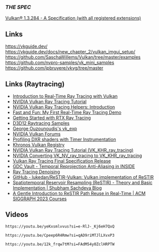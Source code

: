 ### _THE SPEC_

[Vulkan® 1.3.284 - A Specification (with all registered extensions)](https://registry.khronos.org/vulkan/specs/1.3-extensions/html/)

## Links

https://vkguide.dev/
https://vkguide.dev/docs/new_chapter_2/vulkan_imgui_setup/
https://github.com/SaschaWillems/Vulkan/tree/master/examples
https://github.com/nvpro-samples/vk_mini_samples
https://github.com/jpbruyere/vkvg/tree/master

## Links (Raytracing)

- [Introduction to Real-Time Ray Tracing with Vulkan](https://devblogs.nvidia.com/vulkan-raytracing)
- [NVIDIA Vulkan Ray Tracing Tutorial](https://developer.nvidia.com/rtx/raytracing/vkray)
- [NVIDIA Vulkan Ray Tracing Helpers: Introduction](https://developer.nvidia.com/rtx/raytracing/vkray_helpers)
- [Fast and Fun: My First Real-Time Ray Tracing Demo](https://devblogs.nvidia.com/my-first-ray-tracing-demo/)
- [Getting Started with RTX Ray Tracing](https://github.com/NVIDIAGameWorks/GettingStartedWithRTXRayTracing)
- [D3D12 Raytracing Samples](https://github.com/Microsoft/DirectX-Graphics-Samples/tree/master/Samples/Desktop/D3D12Raytracing)
- [George Ouzounoudis's vk_exp](https://github.com/georgeouzou/vk_exp)
- [NVIDIA Vulkan Forums](https://devtalk.nvidia.com/default/board/166/vulkan)
- [Profiling DXR shaders with Timer Instrumentation](https://www.reddit.com/r/vulkan/comments/hhyeyj/profiling_dxr_shaders_with_timer_instrumentation/)
- [Khronos Vulkan Registry](https://www.khronos.org/registry/vulkan/)
- [NVIDIA Vulkan Ray Tracing Tutorial (VK_KHR_ray_tracing)](https://github.com/nvpro-samples/vk_raytracing_tutorial_KHR)
- [NVIDIA Converting VK_NV_ray_tracing to VK_KHR_ray_tracing](https://nvpro-samples.github.io/vk_raytracing_tutorial_KHR/NV_to_KHR.md.htm)
- [Vulkan Ray Tracing Final Specification Release](https://www.khronos.org/blog/vulkan-ray-tracing-final-specification-release)
- [GDC Vault - Temporal Reprojection Anti-Aliasing in INSIDE](https://www.gdcvault.com/play/1022970/Temporal-Reprojection-Anti-Aliasing-in)
- [Ray Tracing Denoising](https://alain.xyz/blog/ray-tracing-denoising)
- [GitHub - lukedan/ReSTIR-Vulkan: Vulkan implementation of ReSTIR](https://github.com/lukedan/ReSTIR-Vulkan)
- [Spatiotemporal Reservoir Resampling (ReSTIR) - Theory and Basic Implementation | Shubham Sachdeva Blog](https://gamehacker1999.github.io/posts/restir/)
- [A Gentle Introduction to ReSTIR Path Reuse in Real-Time | ACM SIGGRAPH 2023 Courses](https://dl.acm.org/doi/10.1145/3587423.3595511)

## Videos

```vid 
https://youtu.be/yeKxsmlvvus?si=e-RlJ-_Kj6eH7QxQ 
```

```vid
https://youtu.be/Cpeep6R4Rmw?si=qAD9riMTJlLXvxP3
```

```vid
https://youtu.be/12k_frqw7tM?si=FAdM54y0ZclHRPTW
```
